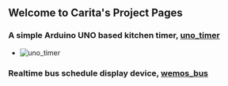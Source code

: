 ## Welcome to Carita's Project Pages

### A simple Arduino UNO based kitchen timer, **[uno_timer](https://carita-chung.github.io/uno_timer/)**

- ![uno_timer](https://carita-chung.github.io/uno_timer/uno_timer_p0.jpg)
### Realtime bus schedule display device, **[wemos_bus](https://carita-chung.github.io/wemos_bus/)**


